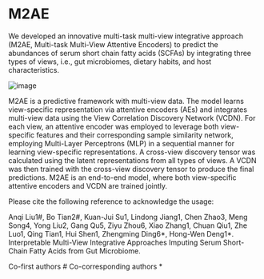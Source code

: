 # M2AE

We developed an innovative multi-task multi-view integrative approach (M2AE, Multi-task Multi-View Attentive Encoders) to predict the abundances of serum short chain fatty acids (SCFAs) by integrating three types of views, i.e., gut microbiomes, dietary habits, and host characteristics.

![image](https://github.com/Wonderangela123/M2AE/assets/140135188/37f7b95a-5971-4a65-8277-a9b4a5788811)


M2AE is a predictive framework with multi-view data. The model learns view-specific representation via attentive encoders (AEs) and integrates multi-view data using the View Correlation Discovery Network (VCDN). For each view, an attentive encoder was employed to leverage both view-specific features and their corresponding sample similarity network, employing Multi-Layer Perceptrons (MLP) in a sequential manner for learning view-specific representations. A cross-view discovery tensor was calculated using the latent representations from all types of views. A VCDN was then trained with the cross-view discovery tensor to produce the final predictions. M2AE is an end-to-end model, where both view-specific attentive encoders and VCDN are trained jointly.

Please cite the following reference to acknowledge the usage:

Anqi Liu1#, Bo Tian2#, Kuan-Jui Su1, Lindong Jiang1, Chen Zhao3, Meng Song4, Yong Liu2, Gang Qu5, Ziyu Zhou6, Xiao Zhang1, Chuan Qiu1, Zhe Luo1, Qing Tian1, Hui Shen1, Zhengming Ding6*, Hong-Wen Deng1*. Interpretable Multi-View Integrative Approaches Imputing Serum Short-Chain Fatty Acids from Gut Microbiome.

Co-first authors # 
Co-corresponding authors * 
